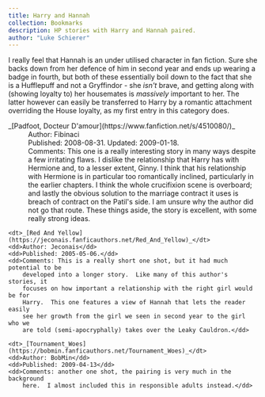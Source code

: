 ```yaml
---
title: Harry and Hannah
collection: Bookmarks
description: HP stories with Harry and Hannah paired.
author: "Luke Schierer"
---
```


I really feel that Hannah is an under utilised character in fan fiction.  Sure
she backs down from her defence of him in second year and ends up wearing a
badge in fourth, but both of these essentially boil down to the fact that she
is a Hufflepuff and not a Gryffindor - she *isn't* brave, and getting along
with (showing loyalty to) her housemates is *massively* important to her.  The
latter however can easily be transferred to Harry by a romantic attachment
overriding the House loyalty, as my first entry in this category does. 

<dl>
    <dt>_[Padfoot, Docteur D'amour](https://www.fanfiction.net/s/4510080/)_</dt>
    <dd>Author: Fibinaci</dd>
    <dd>Published: 2008-08-31. Updated: 2009-01-18.</dd>
    <dd>Comments: This one is a really interesting story in many ways despite a
        few irritating flaws.  I dislike the relationship that Harry has with
        Hermione and, to a lesser extent, Ginny.  I think that his relationship
        with Hermione is in particular too romantically inclined, particularly in
        the earlier chapters.  I think the whole crucifixion scene is overboard;
        and lastly the obvious solution to the marriage contract it uses is
        breach of contract on the Patil's side.  I am unsure why the author did
        not go that route.  These things aside, the story is excellent, with some
        really strong ideas.</dd>

    <dt>_[Red And Yellow](https://jeconais.fanficauthors.net/Red_And_Yellow)_</dt>
    <dd>Author: Jeconais</dd>
    <dd>Published: 2005-05-06.</dd>
    <dd>Comments: This is a really short one shot, but it had much potential to be
        developed into a longer story.  Like many of this author's stories, it
        focuses on how important a relationship with the right girl would be for
        Harry.  This one features a view of Hannah that lets the reader easily
        see her growth from the girl we seen in second year to the girl who we
        are told (semi-apocryphally) takes over the Leaky Cauldron.</dd>

    <dt>_[Tournament_Woes](https://bobmin.fanficauthors.net/Tournament_Woes)_</dt>
    <dd>Author: BobMin</dd>
    <dd>Published: 2009-04-13</dd>
    <dd>Comments: another one shot, the pairing is very much in the background
        here.  I almost included this in responsible adults instead.</dd>
</dl>

